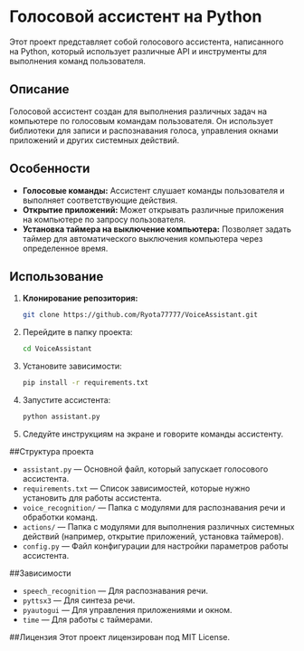# Голосовой ассистент на Python

Этот проект представляет собой голосового ассистента, написанного на Python, который использует различные API и инструменты для выполнения команд пользователя.

## Описание

Голосовой ассистент создан для выполнения различных задач на компьютере по голосовым командам пользователя. Он использует библиотеки для записи и распознавания голоса, управления окнами приложений и других системных действий.

## Особенности

- **Голосовые команды:** Ассистент слушает команды пользователя и выполняет соответствующие действия.
- **Открытие приложений:** Может открывать различные приложения на компьютере по запросу пользователя.
- **Установка таймера на выключение компьютера:** Позволяет задать таймер для автоматического выключения компьютера через определенное время.

## Использование

1. **Клонирование репозитория:**
   ```bash
   git clone https://github.com/Ryota77777/VoiceAssistant.git
   ```
2. Перейдите в папку проекта:
   ```bash
   cd VoiceAssistant
   ```
3. Установите зависимости:
   ```bash
   pip install -r requirements.txt
   ```
4. Запустите ассистента:
   ```bash
   python assistant.py
   ```
5. Следуйте инструкциям на экране и говорите команды ассистенту.

##Структура проекта
- `assistant.py` — Основной файл, который запускает голосового ассистента.
- `requirements.txt` — Список зависимостей, которые нужно установить для работы ассистента.
- `voice_recognition/` — Папка с модулями для распознавания речи и обработки команд.
- `actions/` — Папка с модулями для выполнения различных системных действий (например, открытие приложений, установка таймеров).
- `config.py` — Файл конфигурации для настройки параметров работы ассистента.

##Зависимости
- `speech_recognition` — Для распознавания речи.
- `pyttsx3` — Для синтеза речи.
- `pyautogui` — Для управления приложениями и окном.
- `time` — Для работы с таймерами.

##Лицензия
Этот проект лицензирован под MIT License.
